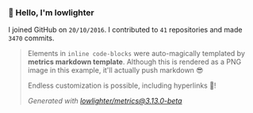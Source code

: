 ### 👋 Hello, I'm lowlighter

I joined GitHub on `20/10/2016`.
I contributed to `41` repositories and made `3470` commits.

> Elements in `inline code-blocks` were auto-magically templated by **metrics markdown template**.
> Although this is rendered as a PNG image in this example, it'll actually push markdown 😎
>
> Endless customization is possible, including hyperlinks 🎉!
>
> *Generated with [lowlighter/metrics@3.13.0-beta](https://github.com/lowlighter/metrics)*
